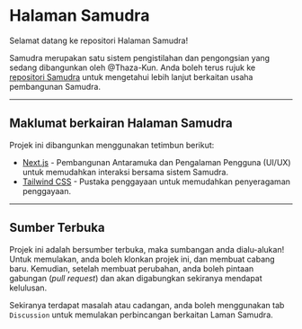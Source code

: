 # Halaman Samudra

Selamat datang ke repositori Halaman Samudra!

Samudra merupakan satu sistem pengistilahan dan pengongsian yang sedang dibangunkan oleh @Thaza-Kun. Anda boleh terus rujuk ke [repositori Samudra](https://github.com/Thaza-Kun/samudra) untuk mengetahui lebih lanjut berkaitan usaha pembangunan Samudra.

---

## Maklumat berkairan Halaman Samudra

Projek ini dibangunkan menggunakan tetimbun berikut:

- [Next.js](https://nextjs.org/) - Pembangunan Antaramuka dan Pengalaman Pengguna (UI/UX) untuk memudahkan interaksi bersama sistem Samudra.
- [Tailwind CSS](https://tailwindcss.com/) - Pustaka penggayaan untuk memudahkan penyeragaman penggayaan.

---

## Sumber Terbuka

Projek ini adalah bersumber terbuka, maka sumbangan anda dialu-alukan!
Untuk memulakan, anda boleh klonkan projek ini, dan membuat cabang baru. Kemudian, setelah membuat perubahan, anda boleh pintaan gabungan (_pull request_) dan akan digabungkan sekiranya mendapat kelulusan.

Sekiranya terdapat masalah atau cadangan, anda boleh menggunakan tab `Discussion` untuk memulakan perbincangan berkaitan Laman Samudra.
